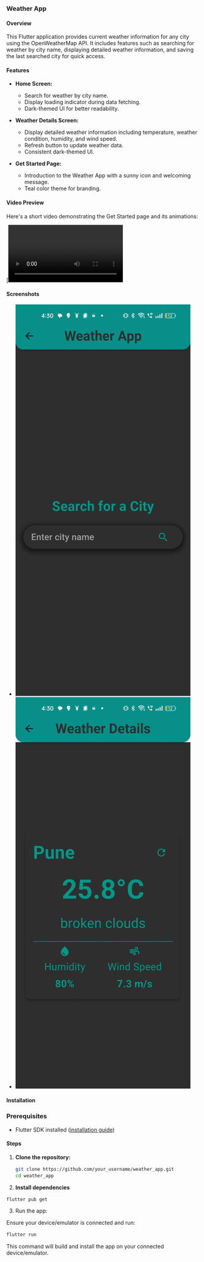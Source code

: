 ### Weather App

#### Overview

This Flutter application provides current weather information for any city using the OpenWeatherMap API. It includes features such as searching for weather by city name, displaying detailed weather information, and saving the last searched city for quick access.

#### Features

- **Home Screen:**
  - Search for weather by city name.
  - Display loading indicator during data fetching.
  - Dark-themed UI for better readability.

- **Weather Details Screen:**
  - Display detailed weather information including temperature, weather condition, humidity, and wind speed.
  - Refresh button to update weather data.
  - Consistent dark-themed UI.

- **Get Started Page:**
  - Introduction to the Weather App with a sunny icon and welcoming message.
  - Teal color theme for branding.

#### Video Preview

Here's a short video demonstrating the Get Started page and its animations:

[![Get Started Page Animation](Screenshots/get_started.mp4)



#### Screenshots

- ![Home Screen](Screenshots/home_page.jpeg)
- ![Weather Details Screen](Screenshots/weather_detail.jpeg)

#### Installation

### Prerequisites

- Flutter SDK installed ([installation guide](https://flutter.dev/docs/get-started/install))

#### Steps

1. **Clone the repository:**

   ```bash
   git clone https://github.com/your_username/weather_app.git
   cd weather_app
    ```
2.  **Install dependencies**
   ```bash
   flutter pub get
   ```
3. Run the app:

Ensure your device/emulator is connected and run:

```bash
flutter run
```
This command will build and install the app on your connected device/emulator.


   
